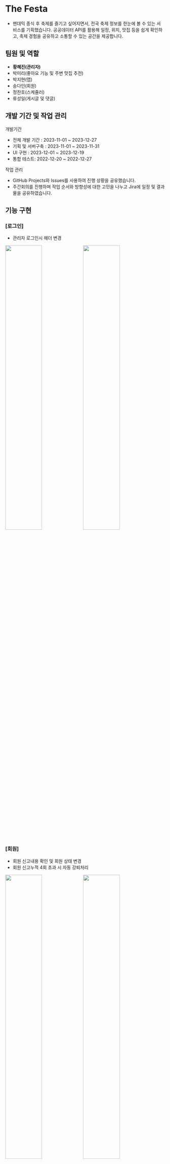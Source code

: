 # The Festa
- 팬데믹 종식 후 축제를 즐기고 싶어지면서, 전국 축제 정보를 한눈에 볼 수 있는 서비스를 기획했습니다. 공공데이터 API를 활용해 일정, 위치, 맛집 등을 쉽게 확인하고, 축제 경험을 공유하고 소통할 수 있는 공간을 제공합니다.

## 팀원 및 역할
- **황혜진(관리자)**
- 박미리(좋아요 기능 및 주변 맛집 추전)
- 박지현(맵)
- 송다인(회원)
- 정찬호(스케쥴러)
- 류성일(게시글 및 댓글)

## 개발 기간 및 작업 관리
개발기간
- 전체 개발 기간 : 2023-11-01 ~ 2023-12-27
- 기획 및 서버구축 : 2023-11-01 ~ 2023-11-31
- UI 구현 : 2023-12-01 ~ 2023-12-19
- 통합 테스트: 2022-12-20 ~ 2022-12-27

작업 관리
- GitHub Projects와 Issues를 사용하여 진행 상황을 공유했습니다.
- 주간회의를 진행하며 작업 순서와 방향성에 대한 고민을 나누고 Jira에 일정 및 결과물을 공유하였습니다.


## 기능 구현

### [로그인]
- 관리자 로그인시 헤더 변경

<img width="48%" src="https://github.com/pueser/The-Festa/assets/117990884/82f76e49-2a27-4c9a-8ff4-d9f25a269ee8"/> <img width="48%" src="https://github.com/pueser/The-Festa/assets/117990884/3d92ef2c-e3a5-4d5c-9ca7-d6388acdd644"/>

### [회원]
- 회원 신고내용 확인 및 회원 상태 변경
- 회원 신고누적 4회 초과 시 자동 강퇴처리

<img width="48%" src="https://github.com/pueser/The-Festa/assets/117990884/636c1659-b671-4eeb-8d65-bf9286a94f36"/> <img width="48%" src="https://github.com/pueser/The-Festa/assets/117990884/ee64ca8d-c1de-48bc-b50b-8d3a9ac4482d"/>

### [문의사항]
- 문의사항 확인 및 문의글의 댓글 작성

<img width="48%" src="https://github.com/pueser/The-Festa/assets/117990884/f240f970-7b25-4bc6-8eec-d3a57112bb4b"/> <img width="48%" src="https://github.com/pueser/The-Festa/assets/117990884/fe762175-a470-4e3a-bfff-6202c0906065"/>

### [축제]
- 축제 삭제 및 축제 건의 내용 확인

### [게시판]
- 게시글 및 게시글 삭제처리
